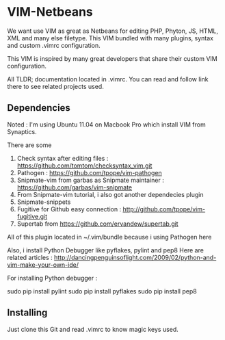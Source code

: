 VIM-Netbeans
=============

We want use VIM as great as Netbeans for editing PHP, Phyton, JS, HTML, XML and many else filetype.
This VIM bundled with many plugins, syntax and custom .vimrc configuration. 

This VIM is inspired by many great developers that share their custom VIM configuration.

All TLDR; documentation located in .vimrc. You can read and follow link there to see related projects used.

Dependencies
------------
Noted : I'm using Ubuntu 11.04 on Macbook Pro which install VIM from Synaptics.

There are some 

1. Check syntax after editing files : https://github.com/tomtom/checksyntax_vim.git
2. Pathogen : https://github.com/tpope/vim-pathogen
3. Snipmate-vim from garbas as Snipmate maintainer : https://github.com/garbas/vim-snipmate
4. From Snipmate-vim tutorial, i also got another dependecies plugin
5. Snipmate-snippets
6. Fugitive for Github easy connection : http://github.com/tpope/vim-fugitive.git
7. Supertab from https://github.com/ervandew/supertab.git

All of this plugin located in ~/.vim/bundle because i using Pathogen here

Also, i install Python Debugger like pyflakes, pylint and pep8
Here are related articles : http://dancingpenguinsoflight.com/2009/02/python-and-vim-make-your-own-ide/
 
For installing Python debugger :

sudo pip install pylint
sudo pip install pyflakes
sudo pip install pep8


Installing
-----------

Just clone this Git and read .vimrc to know magic keys used.
